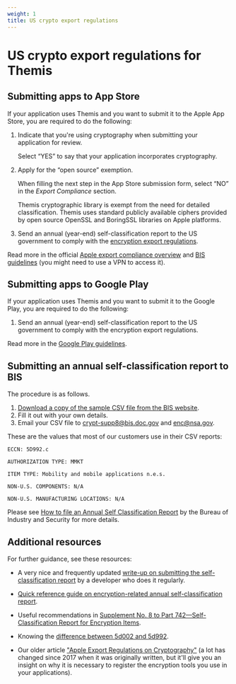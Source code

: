 ```yaml
---
weight: 1
title: US crypto export regulations
---
```


# US crypto export regulations for Themis

## Submitting apps to App Store

If your application uses Themis and you want to submit it to the Apple App Store,
you are required to do the following:

 1. Indicate that you're using cryptography when submitting your application for review.

    Select “YES” to say that your application incorporates cryptography.

 2. Apply for the “open source” exemption.

    When filling the next step in the App Store submission form,
    select “NO” in the _Export Compliance_ section.

    Themis cryptographic library is exempt from the need for detailed classification.
    Themis uses standard publicly available ciphers
    provided by open source OpenSSL and BoringSSL libraries on Apple platforms.

 3. Send an annual (year-end) self-classification report to the US government
    to comply with the [encryption export regulations](https://developer.apple.com/documentation/security/complying_with_encryption_export_regulations).

Read more in the official [Apple export compliance overview](https://help.apple.com/app-store-connect/#/dev88f5c7bf9)
and [BIS guidelines](https://bis.doc.gov/index.php/policy-guidance/encryption/1-encryption-items-not-subject-to-the-ear)
(you might need to use a VPN to access it).

## Submitting apps to Google Play

If your application uses Themis and you want to submit it to the Google Play,
you are required to do the following:

 1. Send an annual (year-end) self-classification report to the US government
    to comply with the encryption export regulations.

Read more in the [Google Play guidelines](https://support.google.com/googleplay/android-developer/answer/113770?hl=en).

## Submitting an annual self-classification report to BIS

The procedure is as follows.

 1. [Download a copy of the sample CSV file from the BIS website](https://www.bis.doc.gov/index.php/component/docman/?task=doc_download&amp;gid=1675).
 2. Fill it out with your own details.
 3. Email your CSV file to crypt-supp8@bis.doc.gov and enc@nsa.gov.

These are the values that most of our customers use in their CSV reports:

```
ECCN: 5D992.c

AUTHORIZATION TYPE: MMKT

ITEM TYPE: Mobility and mobile applications n.e.s.

NON-U.S. COMPONENTS: N/A

NON-U.S. MANUFACTURING LOCATIONS: N/A
```

Please see
[How to file an Annual Self Classification Report](https://www.bis.doc.gov/index.php/policy-guidance/encryption/4-reports-and-reviews/a-annual-self-classification)
by the Bureau of Industry and Security for more details.

## Additional resources

For further guidance, see these resources:

- A very nice and frequently updated [write-up on submitting the self-classification report](https://simonfairbairn.com/bis-year-end-self-classification-report/) by a developer who does it regularly.

- [Quick reference guide on encryption-related annual self-classification report](https://www.bis.doc.gov/index.php/documents/new-encryption/1652-cat-5-part-2-quick-reference-guide/file).

- Useful recommendations in [Supplement No. 8 to Part 742—Self-Classification Report for Encryption Items](https://www.ecfr.gov/cgi-bin/retrieveECFR?gp=1&amp;SID=4150cfbf028e9a85574385383a581f47&amp;h=L&amp;mc=true&amp;n=pt15.2.742&amp;r=PART&amp;ty=HTML#ap15.2.742_119.6).

- Knowing the [difference between 5d002 and 5d992](https://www.bis.doc.gov/index.php/documents/new-encryption/1653-ccl5-pt2-3/file).

- Our older article [&quot;Apple Export Regulations on Cryptography&quot;](https://medium.com/@cossacklabs/apple-export-regulations-on-crypto-6306380682e1)
  (a lot has changed since 2017 when it was originally written, but it'll give you an insight on why it is necessary to register the encryption tools you use in your applications).
